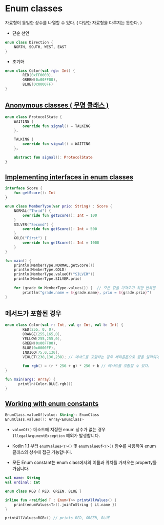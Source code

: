 # Enum classes

자료형이 동일한 상수를 나열할 수 있다. ( 다양한 자료형을 다루지는 못한다. )

* 단순 선언 
```kotlin
enum class Direction {
    NORTH, SOUTH, WEST, EAST
}
```

* 초기화
```kotlin
enum class Color(val rgb: Int) {
        RED(0xFF0000),
        GREEN(0x00FF00),
        BLUE(0x0000FF)
}
```

## [Anonymous classes ( 무명 클래스 )](https://kotlinlang.org/docs/enum-classes.html#anonymous-classes)

```kotlin
enum class ProtocolState {
    WAITING {
        override fun signal() = TALKING
    },

    TALKING {
        override fun signal() = WAITING
    };

    abstract fun signal(): ProtocolState
}
```

## [Implementing interfaces in enum classes](https://kotlinlang.org/docs/enum-classes.html#implementing-interfaces-in-enum-classes)

```kotlin
interface Score {
    fun getScore(): Int
}

enum class MemberType(var prio: String) : Score {
    NORMAL("Thrid") {
        override fun getScore(): Int = 100
    }
    SILVER("Second") {
        override fun getScore(): Int = 500
    }
    GOLD("First") {
        override fun getScore(): Int = 1000
    }
}

fun main() {
    println(MemberType.NORMAL.getScore())
    println(MemberType.GOLD)
    println(MemberType.valueOf("SILVER"))
    println(MemberType.SILVER.prio)
    
    for (grade in MemberType.values()) {  // 모든 값을 가져오기 위한 반복문 
        println("grade.name = ${grade.name}, prio = ${grade.prio}")
}
```

## 메서드가 포함된 경우
```kotlin
enum class Color(val r: Int, val g: Int, val b: Int) {
        RED(255, 0, 0),
        ORANGE(255,165,0),
        YELLOW(255,255,0),
        GREEN(0x00FF00),
        BLUE(0x0000FF),
        INDIGO(75,0,130),
        VIOLET(238,130,238); // 메서드를 포함하는 경우 세미콜론으로 끝을 알려줘야 합니다.
        
        fun rgb() = (r * 256 + g) * 256 + b // 메서드를 포함할 수 있다.
}

fun main(args: Array) {
      println(Color.BLUE.rgb())
}
```

## [Working with enum constants](https://kotlinlang.org/docs/enum-classes.html#working-with-enum-constants)

```kotlin
EnumClass.valueOf(value: String): EnumClass
EnumClass.values(): Array<EnumClass>
```

* `valueOf()` 메소드에 지정한 enum 상수가 없는 경우 `IllegalArgumentException` 예외가 발생합니다.

* Kotlin 1.1 부터 `enumValues<T>()` 및 `enumValueOf<T>()` 함수를 사용하여 enum 클래스의 상수에 접근 가능합니다.

* 모든 Enum constant는 enum class에서의 이름과 위치를 가져오는 property를 가집니다. 

```kotlin
val name: String
val ordinal: Int
```
```kotlin
enum class RGB { RED, GREEN, BLUE }

inline fun <reified T : Enum<T>> printAllValues() {
    print(enumValues<T>().joinToString { it.name })
}

printAllValues<RGB>() // prints RED, GREEN, BLUE
```

